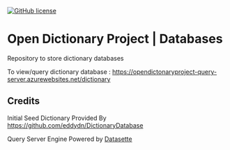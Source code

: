 [![GitHub license](https://img.shields.io/github/license/OpenDictionaryProject/Databases?color=green&label=License)](https://github.com/OpenDictionaryProject/Databases/blob/main/LICENSE)
# Open Dictionary Project | Databases
Repository to store dictionary databases

To view/query dictionary database : https://opendictonaryproject-query-server.azurewebsites.net/dictionary

## Credits
Initial Seed Dictionary Provided By https://github.com/eddydn/DictionaryDatabase

Query Server Engine Powered by [Datasette](https://github.com/simonw/datasette)



